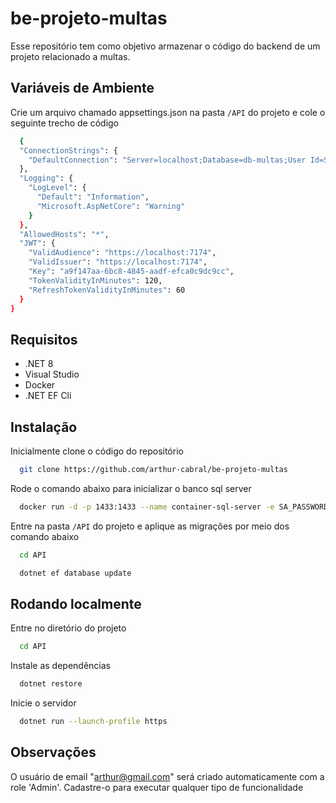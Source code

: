 
# be-projeto-multas

Esse repositório tem como objetivo armazenar o código do backend de um projeto relacionado a multas.



## Variáveis de Ambiente

Crie um arquivo chamado appsettings.json na pasta `/API` do projeto e cole o seguinte trecho de código

```bash
  {
  "ConnectionStrings": {
    "DefaultConnection": "Server=localhost;Database=db-multas;User Id=SA;Password=DbPassword123;TrustServerCertificate=True;"
  },
  "Logging": {
    "LogLevel": {
      "Default": "Information",
      "Microsoft.AspNetCore": "Warning"
    }
  },
  "AllowedHosts": "*",
  "JWT": {
    "ValidAudience": "https://localhost:7174",
    "ValidIssuer": "https://localhost:7174",
    "Key": "a9f147aa-6bc8-4845-aadf-efca0c9dc9cc",
    "TokenValidityInMinutes": 120,
    "RefreshTokenValidityInMinutes": 60
  }
}
```
## Requisitos

 - .NET 8
 - Visual Studio
 - Docker
 - .NET EF Cli
## Instalação

Inicialmente clone o código do repositório 

```bash
  git clone https://github.com/arthur-cabral/be-projeto-multas
```

Rode o comando abaixo para inicializar o banco sql server

```bash
  docker run -d -p 1433:1433 --name container-sql-server -e SA_PASSWORD=DbPassword123 -e ACCEPT_EULA=Y -e MSSQL_PID=Express -e MSSQL_USER=SA -e MSSQL_PASSWORD=DbPassword123  mcr.microsoft.com/mssql/server
```

Entre na pasta `/API` do projeto e aplique as migrações por meio dos comando abaixo

```bash
  cd API
```

```bash
  dotnet ef database update
```
## Rodando localmente

Entre no diretório do projeto

```bash
  cd API
```

Instale as dependências

```bash
  dotnet restore
```

Inicie o servidor

```bash
  dotnet run --launch-profile https
```

## Observações

O usuário de email "arthur@gmail.com" será criado automaticamente com a role 'Admin'. Cadastre-o para executar qualquer tipo de funcionalidade
